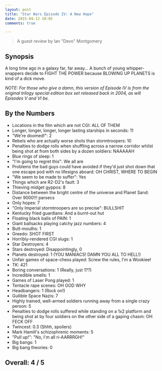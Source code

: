 ```yaml
---
layout: post
title: "Star Wars Episode IV: A New Hope"
date: 2015-04-12 10:05
comments: true

---
```


> A guest review by Ian "Devo" Montgomery

## Synopsis

A long time ago in a galaxy far, far away... A bunch of young whipper-snappers decide to FIGHT THE POWER because BLOWING UP PLANETS is kind of a dick move.

*NOTE: For those who give a damn, this version of Episode IV is from the original trilogy special edition box set released back in 2004, as will Episodes V and VI be.*

## By the Numbers

* Locations in the film which are not CGI: ALL OF THEM
* Longer, longer, longer, longer lasting starships in seconds: 11
* "We're doomed!": 2
* Rebels who are actually worse shots than stormtroopers: 10
* Penalties to dodge rolls when shuffling across a narrow corridor whilst being shot at from both sides by a dozen soldiers: NAAAAAH
* Blue rings of sleep: 1
* "I'm going to regret this": We all are
* Problems the bad guys could have avoided if they'd just shot down that one escape pod with no lifesigns aboard: OH CHRIST, WHERE TO BEGIN
* "We seem to be made to suffer": Yes
* Things which are R2-D2's fault: 3
* Thieving midget gyppos: 8
* Distance between the bright centre of the universe and Planet Sand: Over 9000!!! parsecs
* Only hopes: 7
* "Only Imperial stormtroopers are so precise": BULLSHIT
* Kentucky fried guardians: And a burnt-out hut
* Floating black balls of PAIN: 1
* Giant ballsacks playing catchy jazz numbers: 4
* Butt-mouths: 1
* Greedo: SHOT FIRST
* Horribly-rendered CGI slugs: 1
* Star Destroyers: 4
* Stars destroyed: Disappointingly, 0
* Planets destroyed: 1 (YOU MANIACS! DAMN YOU ALL TO HELL!)
* Unfair games of space-chess played: Screw the rules, I'm a Wookiee!
* TK: 421
* Boring conversations: 1 (Really, just 1??)
* Incredible smells: 1
* Games of Laser Pong played: 1
* Tentacle rape scenes: OH GOD WHY
* Headbangers: 1 (Rock on!)
* Gullible Space Nazis: 7
* Highly trained, well-armed soldiers running away from a single crazy person: 5
* Penalties to dodge rolls suffered while standing on a 1x2 platform and being shot at by four soldiers on the other side of a gaping chasm: OH FECK OFF
* Twincest: 0.3 (Shhh, spoilers)
* Mark Hamill's schizophrenic moments: 5
* "Pull up!": "No, I'm all ri-AARRRGH!"
* Big bangs: 1
* Big bang theories: 0

## Overall: 4 / 5
